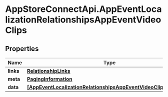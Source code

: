 # AppStoreConnectApi.AppEventLocalizationRelationshipsAppEventVideoClips

## Properties

Name | Type | Description | Notes
------------ | ------------- | ------------- | -------------
**links** | [**RelationshipLinks**](RelationshipLinks.md) |  | [optional] 
**meta** | [**PagingInformation**](PagingInformation.md) |  | [optional] 
**data** | [**[AppEventLocalizationRelationshipsAppEventVideoClipsDataInner]**](AppEventLocalizationRelationshipsAppEventVideoClipsDataInner.md) |  | [optional] 


